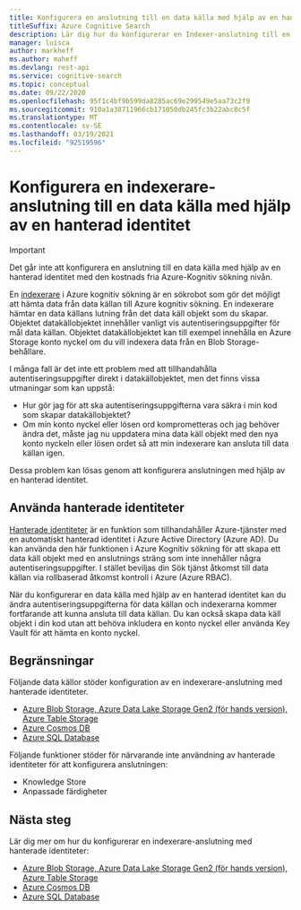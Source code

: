 ```yaml
---
title: Konfigurera en anslutning till en data källa med hjälp av en hanterad identitet
titleSuffix: Azure Cognitive Search
description: Lär dig hur du konfigurerar en Indexer-anslutning till en data källa med hjälp av en hanterad identitet
manager: luisca
author: markheff
ms.author: maheff
ms.devlang: rest-api
ms.service: cognitive-search
ms.topic: conceptual
ms.date: 09/22/2020
ms.openlocfilehash: 95f1c4bf9b599da8285ac69e299549e5aa73c2f9
ms.sourcegitcommit: 910a1a38711966cb171050db245fc3b22abc8c5f
ms.translationtype: MT
ms.contentlocale: sv-SE
ms.lasthandoff: 03/19/2021
ms.locfileid: "92519596"
---
```

# <a name="set-up-an-indexer-connection-to-a-data-source-using-a-managed-identity"></a>Konfigurera en indexerare-anslutning till en data källa med hjälp av en hanterad identitet

> [!IMPORTANT] 
> Det går inte att konfigurera en anslutning till en data källa med hjälp av en hanterad identitet med den kostnads fria Azure-Kognitiv sökning nivån.

En [indexerare](search-indexer-overview.md) i Azure kognitiv sökning är en sökrobot som gör det möjligt att hämta data från data källan till Azure kognitiv sökning. En indexerare hämtar en data källans lutning från det data käll objekt som du skapar. Objektet datakällobjektet innehåller vanligt vis autentiseringsuppgifter för mål data källan. Objektet datakällobjektet kan till exempel innehålla en Azure Storage konto nyckel om du vill indexera data från en Blob Storage-behållare.

I många fall är det inte ett problem med att tillhandahålla autentiseringsuppgifter direkt i datakällobjektet, men det finns vissa utmaningar som kan uppstå:
* Hur gör jag för att ska autentiseringsuppgifterna vara säkra i min kod som skapar datakällobjektet?
* Om min konto nyckel eller lösen ord komprometteras och jag behöver ändra det, måste jag nu uppdatera mina data käll objekt med den nya konto nyckeln eller lösen ordet så att min indexerare kan ansluta till data källan igen.

Dessa problem kan lösas genom att konfigurera anslutningen med hjälp av en hanterad identitet.

## <a name="using-managed-identities"></a>Använda hanterade identiteter

[Hanterade identiteter](../active-directory/managed-identities-azure-resources/overview.md) är en funktion som tillhandahåller Azure-tjänster med en automatiskt hanterad identitet i Azure Active Directory (Azure AD). Du kan använda den här funktionen i Azure Kognitiv sökning för att skapa ett data käll objekt med en anslutnings sträng som inte innehåller några autentiseringsuppgifter. I stället beviljas din Sök tjänst åtkomst till data källan via rollbaserad åtkomst kontroll i Azure (Azure RBAC).

När du konfigurerar en data källa med hjälp av en hanterad identitet kan du ändra autentiseringsuppgifterna för data källan och indexerarna kommer fortfarande att kunna ansluta till data källan. Du kan också skapa data käll objekt i din kod utan att behöva inkludera en konto nyckel eller använda Key Vault för att hämta en konto nyckel.

## <a name="limitations"></a>Begränsningar

Följande data källor stöder konfiguration av en indexerare-anslutning med hanterade identiteter. 

* [Azure Blob Storage, Azure Data Lake Storage Gen2 (för hands version), Azure Table Storage](search-howto-managed-identities-storage.md)
* [Azure Cosmos DB](search-howto-managed-identities-cosmos-db.md)
* [Azure SQL Database](search-howto-managed-identities-sql.md)

Följande funktioner stöder för närvarande inte användning av hanterade identiteter för att konfigurera anslutningen:
* Knowledge Store
* Anpassade färdigheter
 
## <a name="next-steps"></a>Nästa steg

Lär dig mer om hur du konfigurerar en indexerare-anslutning med hanterade identiteter:

* [Azure Blob Storage, Azure Data Lake Storage Gen2 (för hands version), Azure Table Storage](search-howto-managed-identities-storage.md)
* [Azure Cosmos DB](search-howto-managed-identities-cosmos-db.md)
* [Azure SQL Database](search-howto-managed-identities-sql.md)
